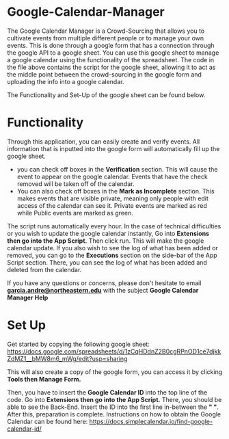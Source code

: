 # Google-Calendar-Manager
The Google Calendar Manager is a Crowd-Sourcing that allows you to cultivate events from multiple different people or to manage your own events. This is done through a google form that has a connection through the google API to a google sheet. You can use this google sheet to manage a google calendar using the functionality of the spreadsheet. The code in the file above contains the script for the google sheet, allowing it to act as the middle point between the crowd-sourcing in the google form and uploading the info into a google calendar.

The Functionality and Set-Up of the google sheet can be found below.

# Functionality
Through this application, you can easily create and verify events. All information that is inputted into the google form will automatically fill up the google sheet. 

- you can check off boxes in the **Verification** section. This will cause the event to appear on the google calendar. Events that have the check removed will be taken off of the calendar.
- You can also check off boxes in the **Mark as Incomplete** section. This makes events that are visible private, meaning only people with edit access of the calendar can see it. Private events are marked as red while Public events are marked as green.

The script runs automatically every hour. In the case of technical difficulties or you wish to update the google calendar instantly, Go into **Extensions then go into the App Script.** Then click run. This will make the google calendar update. If you also wish to see the log of what has been added or removed, you can go to the **Executions** section on the side-bar of the App Script section. There, you can see the log of what has been added and deleted from the calendar.

If you have any questions or concerns, please don't hesitate to email **garcia.andre@northeastern.edu** with the subject **Google Calendar Manager Help**

# Set Up
Get started by copying the following google sheet: https://docs.google.com/spreadsheets/d/1zCqHDdnZ2B0cgRPnOD1ce7djkkZdMZ1__bMW8m6_mWg/edit?usp=sharing

This will also create a copy of the google form, you can access it by clicking **Tools then Manage Form.**

Then, you have to insert the **Google Calendar ID** into the top line of the code. Go into **Extensions then go into the App Script.** There, you should be able to see the Back-End. Insert the ID into the first line in-between the **" "**. After this, preparation is complete.
Instructions on how to obtain the Google Calendar can be found here: https://docs.simplecalendar.io/find-google-calendar-id/


